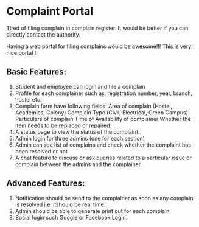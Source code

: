 # Complaint Portal

Tired of filing complain in complain register. It would be better if you can directly contact
the authority.

Having a web portal for filing complains would be awesome!!!
This is very nice portal !!

## Basic Features:
1. Student and employee can login and file a complain
2. Profile for each complainer such as: registration number, year, branch, hostel etc.
3. Complain form have following fields:
Area of complain (Hostel, Academics, Colony)
Complain Type (Civil, Electrical, Green Campus)
Particulars of complain
Time of Availability of complainer
Whether the item needs to be replaced or repaired
4. A status page to view the status of the complaint.
5. Admin login for three admins (one for each section)
6. Admin can see list of complains and check whether the complaint has been resolved or
not
7. A chat feature to discuss or ask queries related to a particular issue or complain
between the admins and the complainer.

## Advanced Features:
1. Notification should be send to the complainer as soon as any complain is resolved i.e. itshould be real time.
2. Admin should be able to generate print out for each complain.
3. Social login such Google or Facebook Login.
